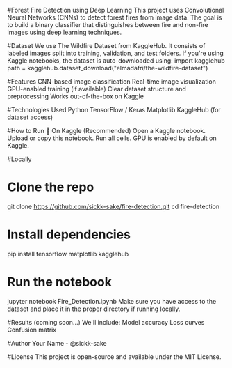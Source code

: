 #Forest Fire Detection using Deep Learning
This project uses Convolutional Neural Networks (CNNs) to detect forest fires from image data. The goal is to build a binary classifier that distinguishes between fire and non-fire images using deep learning techniques.

#Dataset
We use The Wildfire Dataset from KaggleHub. It consists of labeled images split into training, validation, and test folders.
If you're using Kaggle notebooks, the dataset is auto-downloaded using:
import kagglehub
path = kagglehub.dataset_download("elmadafri/the-wildfire-dataset")

#Features
CNN-based image classification
Real-time image visualization
GPU-enabled training (if available)
Clear dataset structure and preprocessing
Works out-of-the-box on Kaggle

#Technologies Used
Python
TensorFlow / Keras
Matplotlib
KaggleHub (for dataset access)

#How to Run
📌 On Kaggle (Recommended)
Open a Kaggle notebook.
Upload or copy this notebook.
Run all cells. GPU is enabled by default on Kaggle.

#Locally
# Clone the repo
git clone https://github.com/sickk-sake/fire-detection.git
cd fire-detection
# Install dependencies
pip install tensorflow matplotlib kagglehub
# Run the notebook
jupyter notebook Fire_Detection.ipynb
Make sure you have access to the dataset and place it in the proper directory if running locally.


#Results (coming soon...)
We'll include:
Model accuracy
Loss curves
Confusion matrix


#Author
Your Name - @sickk-sake

#License
This project is open-source and available under the MIT License.


